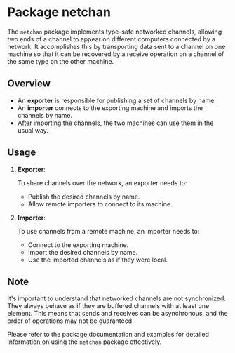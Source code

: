 # Package netchan

The `netchan` package implements type-safe networked channels, allowing two ends of a channel to appear on different computers connected by a network. It accomplishes this by transporting data sent to a channel on one machine so that it can be recovered by a receive operation on a channel of the same type on the other machine.

## Overview

- An **exporter** is responsible for publishing a set of channels by name.
- An **importer** connects to the exporting machine and imports the channels by name.
- After importing the channels, the two machines can use them in the usual way.

## Usage

1. **Exporter**:

   To share channels over the network, an exporter needs to:
   - Publish the desired channels by name.
   - Allow remote importers to connect to its machine.

2. **Importer**:

   To use channels from a remote machine, an importer needs to:
   - Connect to the exporting machine.
   - Import the desired channels by name.
   - Use the imported channels as if they were local.

## Note

It's important to understand that networked channels are not synchronized. They always behave as if they are buffered channels with at least one element. This means that sends and receives can be asynchronous, and the order of operations may not be guaranteed.

Please refer to the package documentation and examples for detailed information on using the `netchan` package effectively.


```
